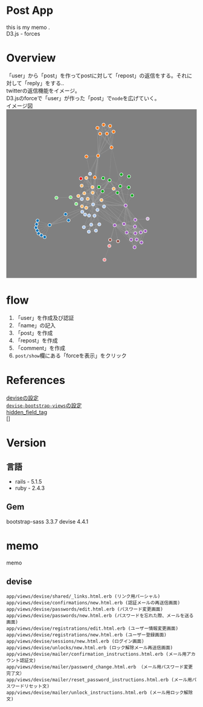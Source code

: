 # Post App

this is my memo .  
D3.js - forces

# Overview
「user」から「post」を作ってpostに対して「repost」の返信をする。それに対して「reply」をする..  
twitterの返信機能をイメージ。  
D3.jsのforceで「user」が作った「post」で`node`を広げていく。  
イメージ図
![イメージ図](post_app_image_readme.png)


# flow
1. 「user」を作成及び認証
2. 「name」の記入
3. 「post」を作成
4. 「repost」を作成
5. 「comment」を作成
6.  `post/show`欄にある「forceを表示」をクリック

# References
[deviseの設定](https://ticklecode.com/devise/)  
[`devise-bootstrap-views`の設定](https://qiita.com/guri3/items/8c414558085620999786)  
[hidden_field_tag](http://sakurawi.hateblo.jp/entry/hidden_field)  
[]


# Version
## 言語
- rails - 5.1.5  
- ruby - 2.4.3  
## Gem
bootstrap-sass 3.3.7
devise 4.4.1
# memo
memo  
## devise


```
app/views/devise/shared/_links.html.erb (リンク用パーシャル)
app/views/devise/confirmations/new.html.erb (認証メールの再送信画面)
app/views/devise/passwords/edit.html.erb (パスワード変更画面)
app/views/devise/passwords/new.html.erb (パスワードを忘れた際、メールを送る画面)
app/views/devise/registrations/edit.html.erb (ユーザー情報変更画面)
app/views/devise/registrations/new.html.erb (ユーザー登録画面)
app/views/devise/sessions/new.html.erb (ログイン画面)
app/views/devise/unlocks/new.html.erb (ロック解除メール再送信画面)
app/views/devise/mailer/confirmation_instructions.html.erb (メール用アカウント認証文)
app/views/devise/mailer/password_change.html.erb （メール用パスワード変更完了文）
app/views/devise/mailer/reset_password_instructions.html.erb (メール用パスワードリセット文)
app/views/devise/mailer/unlock_instructions.html.erb (メール用ロック解除文)
```
